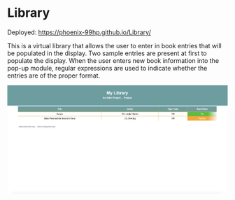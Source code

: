 # Library

Deployed: https://phoenix-99hp.github.io/Library/

This is a virtual library that allows the user to enter in book entries that will be populated in the display. Two sample entries are present at first to populate the display. When the user enters new book information into the pop-up module, regular expressions are used to indicate whether the entries are of the proper format. 

![](library.png)